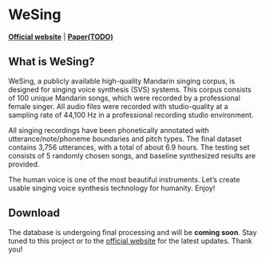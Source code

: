# WeSing

[**Official website**](https://wenet-e2e.github.io/wesing/)
| [**Paper(TODO)**]()

## What is WeSing?

WeSing, a publicly available high-quality Mandarin singing corpus, is designed for singing voice synthesis (SVS) systems. This corpus consists of 100 unique Mandarin songs, which were recorded by a professional female singer. All audio files were recorded with studio-quality at a sampling rate of 44,100 Hz in a professional recording studio environment.

All singing recordings have been phonetically annotated with utterance/note/phoneme boundaries and pitch types. The final dataset contains 3,756 utterances, with a total of about 6.9 hours. The testing set consists of 5 randomly chosen songs, and baseline synthesized results are provided.

The human voice is one of the most beautiful instruments. Let’s create usable singing voice synthesis technology for humanity. Enjoy!


## Download

The database is undergoing final processing and will be **coming soon**. Stay tuned to this project or to the [official website](https://wenet-e2e.github.io/wesing/) for the latest updates. Thank you!


